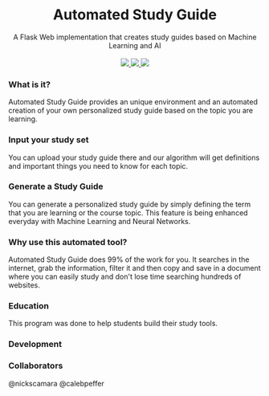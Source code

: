 <p align="center">
	<h1 align="center">Automated Study Guide</h1>
	<p align="center">
	A Flask Web implementation that creates study guides based on Machine Learning and AI
		<br /><br />
		<a href="#">
			<img src="https://img.shields.io/github/languages/count/nickscamara/automatedstudyguide.svg" />
		</a>
		<a href="#">
			<img src="https://img.shields.io/github/last-commit/nickscamara/automatedstudyguide.svg" />
		</a>
		<a href="#">
		<img src="https://img.shields.io/github/issues/nickscamara/automatedstudyguide.svg">
		</a>
	</p>
</p>

### What is it?
Automated Study Guide provides an unique environment and an automated creation of your own personalized study guide based on the topic you are learning.

### Input your study set
You can upload your study guide there and our algorithm will get definitions and important things you need to know for each topic.

### Generate a Study Guide
You can generate a personalized study guide by simply defining the term that you are learning or the course topic.
This feature is being enhanced everyday with Machine Learning and Neural Networks.

### Why use this automated tool?
Automated Study Guide does 99% of the work for you. It searches in the internet, grab the information, filter it and then copy and save in a document where you can easily study and don't lose time searching hundreds of websites.

### Education
This program was done to help students build their study tools.

### Development


### Collaborators
@nickscamara
@calebpeffer

